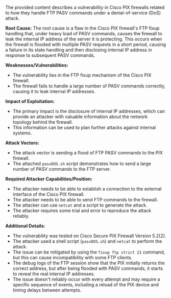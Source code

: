 The provided content describes a vulnerability in Cisco PIX firewalls related to how they handle FTP PASV commands under a denial-of-service (DoS) attack.

**Root Cause:**
The root cause is a flaw in the Cisco PIX firewall's FTP fixup handling that, under heavy load of PASV commands, causes the firewall to leak the internal IP address of the server it is protecting. This occurs when the firewall is flooded with multiple PASV requests in a short period, causing a failure in its state handling and then disclosing internal IP address in response to subsequent PASV commands.

**Weaknesses/Vulnerabilities:**
- The vulnerability lies in the FTP fixup mechanism of the Cisco PIX firewall.
- The firewall fails to handle a large number of PASV commands correctly, causing it to leak internal IP addresses.

**Impact of Exploitation:**
- The primary impact is the disclosure of internal IP addresses, which can provide an attacker with valuable information about the network topology behind the firewall.
- This information can be used to plan further attacks against internal systems.

**Attack Vectors:**
- The attack vector is sending a flood of FTP PASV commands to the PIX firewall.
- The attached `pasvDOS.sh` script demonstrates how to send a large number of PASV commands to the FTP server.

**Required Attacker Capabilities/Position:**
- The attacker needs to be able to establish a connection to the external interface of the Cisco PIX firewall.
- The attacker needs to be able to send FTP commands to the firewall.
- The attacker can use `netcat` and a script to generate the attack.
- The attacker requires some trial and error to reproduce the attack reliably.

**Additional Details:**

- The vulnerability was tested on Cisco Secure PIX Firewall Version 5.2(2).
- The attacker used a shell script (`pasvDOS.sh`) and `netcat` to perform the attack.
- The issue can be mitigated by using the `fixup ftp strict 21` command, but this can cause incompatibility with some FTP clients.
- The debug logs of the FTP session show that the PIX initially returns the correct address, but after being flooded with PASV commands, it starts to reveal the real internal IP addresses.
- The issue doesn't reliably occur with every attempt and may require a specific sequence of events, including a reload of the PIX device and timing delays between attempts.